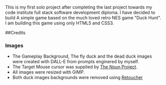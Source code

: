 This is my first solo project after completing the last project towards my code institute full stack software development diploma.
I have decided to build A simple game based on the much loved retro NES game "Duck Hunt". I am building this game using only HTML5 and CSS3.





##Credits
### Images

- The Gameplay Background, The fly duck and the dead duck images were created with DALL-E from prompts enginered by myself.
- The Target Mouse cursor was supplied by [The Noun Project](https://thenounproject.com/browse/icons/term/target-cursor/).
- All images were resized with GIMP.
- Both duck images backgrounds were removed using [Retoucher](https://retoucher.online/)